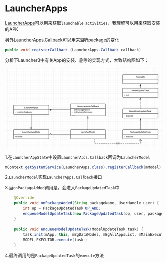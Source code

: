 # LauncherApps

[LauncherApps](https://developer.android.com/reference/android/content/pm/LauncherApps)可以用来获取`launchable activities`，我理解可以用来获取安装的APK

另外[LauncherApps.Callback](https://developer.android.com/reference/android/content/pm/LauncherApps.Callback)可以用来监听package的变化

```java
public void registerCallback (LauncherApps.Callback callback)
```



分析下Launcher3中有关App的安装、删除的实现方式，大致结构图如下：

![013](https://github.com/winfredzen/Android-Basic/blob/master/Launcher/images/013.png)



1.在`LauncherAppState`中设置`LauncherApps.Callback`回调为`LauncherModel`

```java
mContext.getSystemService(LauncherApps.class).registerCallback(mModel);
```

2.`LauncherModel`实现`LauncherApps.Callback`接口

3.当`onPackageAdded`调用是，会进入`PackageUpdatedTask`中

```java
    @Override
    public void onPackageAdded(String packageName, UserHandle user) {
        int op = PackageUpdatedTask.OP_ADD;
        enqueueModelUpdateTask(new PackageUpdatedTask(op, user, packageName));
    }
    
    public void enqueueModelUpdateTask(ModelUpdateTask task) {
        task.init(mApp, this, mBgDataModel, mBgAllAppsList, mMainExecutor);
        MODEL_EXECUTOR.execute(task);
    }    
```

4.最终调用的是`PackageUpdatedTask`的`execute`方法



